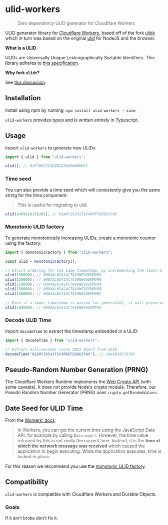 # ulid-workers

> Zero dependency ULID generator for Cloudflare Workers

ULID generator library for [Cloudflare Workers](https://developers.cloudflare.com/workers/), based off of the fork [ulidx](https://github.com/perry-mitchell/ulidx) which in turn was based on the original [ulid](https://github.com/ulid/javascript) for NodeJS and the browser.

**What is a ULID**

ULIDs are Universally Unique Lexicographically Sortable Identifiers. This library adheres to [this specification](https://github.com/ulid/spec).

**Why fork `ulidx`?** 

See [this dissussion](https://github.com/perry-mitchell/ulidx/pull/6#issuecomment-1003190116). 

## Installation

Install using npm by running: `npm install ulid-workers --save`.

`ulid-workers` provides types and is written entirely in Typescript.

## Usage

Import `ulid-workers` to generate new ULIDs:

```typescript
import { ulid } from "ulid-workers";

ulid(); // 01F7DKCVCVDZN1Z5Q4FWANHHCC
```

### Time seed

You can also provide a time seed which will consistently give you the same string for the time component.

> This is useful for migrating to ulid.

```typescript
ulid(1469918176385); // 01ARYZ6S41TSV4RRFFQ69G5FAV
```

### Monotonic ULID factory

To generate monotonically increasing ULIDs, create a monotonic counter using the factory:

```typescript
import { monotonicFactory } from "ulid-workers";

const ulid = monotonicFactory();

// Strict ordering for the same timestamp, by incrementing the least-significant random bit by 1
ulid(150000); // 000XAL6S41ACTAV9WEVGEMMVR8
ulid(150000); // 000XAL6S41ACTAV9WEVGEMMVR9
ulid(150000); // 000XAL6S41ACTAV9WEVGEMMVRA
ulid(150000); // 000XAL6S41ACTAV9WEVGEMMVRB
ulid(150000); // 000XAL6S41ACTAV9WEVGEMMVRC

// Even if a lower timestamp is passed (or generated), it will preserve sort order
ulid(100000); // 000XAL6S41ACTAV9WEVGEMMVRD
```

### Decode ULID Time

Import `decodeTime` to extract the timestamp embedded in a ULID:

```typescript
import { decodeTime } from "ulid-workers";

// Extract milliseconds since UNIX Epoch from ULID
decodeTime("01ARYZ6S41TSV4RRFFQ69G5FAV"); // 1469918176385
```

## Pseudo-Random Number Generation (PRNG)

The Cloudflare Workers Runtime implements the [Web Crypto API](https://developers.cloudflare.com/workers/runtime-apis/web-crypto) (with some caveats). It does not provide Node's crypto module. Therefore, our Pseudo Random Number Generator (PRNG) uses `crypto.getRandomValues`.

## Date Seed for ULID Time

From the [Workers' docs](https://developers.cloudflare.com/workers/learning/security-model#step-1-disallow-timers-and-multi-threading):

> In Workers, you can get the current time using the JavaScript Date API, for example by calling `Date.now()`. However, the time value returned by this is not really the current time. Instead, it is the **time at which the network message was received** which caused the application to begin executing. While the application executes, time is locked in place.

For this reason we recommend you use the [monotonic ULID factory](#monotonic-ulid-factory).

## Compatibility

`ulid-workers` is compatible with Cloudflare Workers and Durable Objects.

### Goals

If it ain't broke don't fix it.
